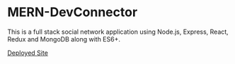 # MERN-DevConnector
This is a full stack social network application using Node.js, Express, React, Redux and MongoDB along with ES6+.


[Deployed Site](https://peaceful-beach-40274.herokuapp.com/ "DevConnector")
